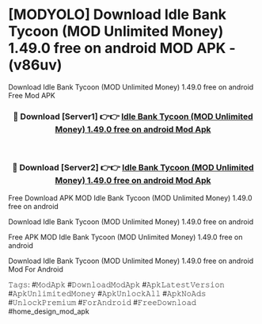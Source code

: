 # [MODYOLO] Download Idle Bank Tycoon (MOD Unlimited Money) 1.49.0 free on android MOD APK - (v86uv)
Download Idle Bank Tycoon (MOD Unlimited Money) 1.49.0 free on android Free Mod APK

<div align="center">
<h3>🔴 Download [Server1] 👉👉 <a href="https://apk-comot.site?title=Idle_Bank_Tycoon_(MOD_Unlimited_Money)_1.49.0_free_on_android">Idle Bank Tycoon (MOD Unlimited Money) 1.49.0 free on android Mod Apk</a></h3><br>

<h3>🔴 Download [Server2] 👉👉 <a href="https://apk-comot.site?title=Idle_Bank_Tycoon_(MOD_Unlimited_Money)_1.49.0_free_on_android">Idle Bank Tycoon (MOD Unlimited Money) 1.49.0 free on android Mod Apk</a></h3>
</div>


Free Download APK MOD Idle Bank Tycoon (MOD Unlimited Money) 1.49.0 free on android

Download Idle Bank Tycoon (MOD Unlimited Money) 1.49.0 free on android 

Free APK MOD Idle Bank Tycoon (MOD Unlimited Money) 1.49.0 free on android 

Download Idle Bank Tycoon (MOD Unlimited Money) 1.49.0 free on android Mod For Android

𝚃𝚊𝚐𝚜: #𝙼𝚘𝚍𝙰𝚙𝚔 #𝙳𝚘𝚠𝚗𝚕𝚘𝚊𝚍𝙼𝚘𝚍𝙰𝚙𝚔 #𝙰𝚙𝚔𝙻𝚊𝚝𝚎𝚜𝚝𝚅𝚎𝚛𝚜𝚒𝚘𝚗 #𝙰𝚙𝚔𝚄𝚗𝚕𝚒𝚖𝚒𝚝𝚎𝚍𝙼𝚘𝚗𝚎𝚢 #𝙰𝚙𝚔𝚄𝚗𝚕𝚘𝚌𝚔𝙰𝚕𝚕 #𝙰𝚙𝚔𝙽𝚘𝙰𝚍𝚜 #𝚄𝚗𝚕𝚘𝚌𝚔𝙿𝚛𝚎𝚖𝚒𝚞𝚖 #𝙵𝚘𝚛𝙰𝚗𝚍𝚛𝚘𝚒𝚍 #𝙵𝚛𝚎𝚎𝙳𝚘𝚠𝚗𝚕𝚘𝚊𝚍 #home_design_mod_apk